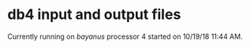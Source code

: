 # db4 input and output files
Currently running on _bayanus_ processor 4 started on 10/19/18 11:44 AM.
